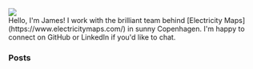 <img src="https://imagedelivery.net/GEsI1Cps_TzlnwLLGalXRQ/827288ad-7e6d-47da-f4b9-9db99e24da00/public" style="max-width: 600px; display: block; margin: auto;"/>
Hello, I'm James! I work with the brilliant team behind [Electricity Maps](https://www.electricitymaps.com/) in sunny Copenhagen. I'm happy to connect on GitHub or LinkedIn if you'd like to chat.

### Posts
